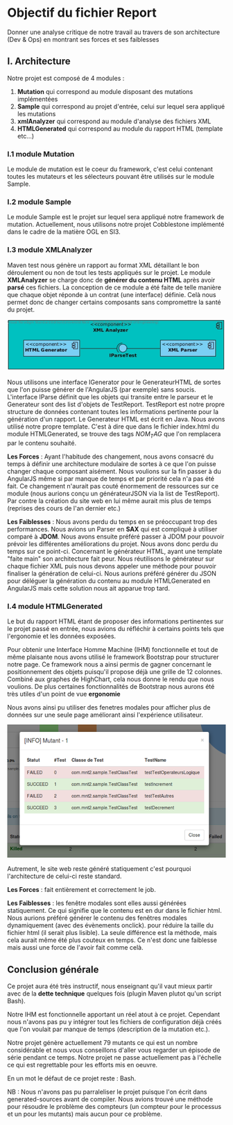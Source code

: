 # Objectif du fichier Report

Donner une analyse critique de notre travail au travers de son architecture (Dev & Ops) en montrant ses forces et ses faiblesses

## I. Architecture

Notre projet est composé de 4 modules :

1. **Mutation** qui correspond au module disposant des mutations implémentées
2. **Sample** qui correspond au projet d'entrée, celui sur lequel sera appliqué les mutations
3. **xmlAnalyzer** qui correspond au module d'analyse des fichiers XML
4. **HTMLGenerated** qui correspond au module du rapport HTML (template etc...)

### I.1 module Mutation

Le module de mutation est le coeur du framework, c'est celui contenant toutes les mutateurs et les sélecteurs pouvant être
utilisés sur le module Sample.


### I.2 module Sample

Le module Sample est le projet sur lequel sera appliqué notre framework de mutation. Actuellement, nous utilisons notre 
projet Cobblestone implémenté dans le cadre de la matière OGL en SI3.

### I.3 module XMLAnalyzer

Maven test nous génère un rapport au format XML détaillant le bon déroulement ou non de tout les tests appliqués sur le projet.
Le module **XMLAnalyzer** se charge donc de **générer du contenu HTML** après avoir **parsé** ces fichiers. La conception de
ce module a été faite de telle manière que chaque objet réponde à un contrat (une interface) définie. Celà nous permet donc
de changer certains composants sans compromettre la santé du projet.

![fenetreModale](./Ressources/images/CompoHTML.jpg)

Nous utilisons une interface IGenerator pour le GenerateurHTML de sortes que l'on puisse générer de l'AngularJS (par exemple)
sans soucis. L'interface IParse définit que les objets qui transite entre le parseur et le Generateur sont des list d'objets
de TestReport. TestReport est notre propre structure de données contenant toutes les informations pertinente pour la génération
d'un rapport. Le Generateur HTML est écrit en Java. Nous avons utilisé notre propre template. C'est à dire que dans le fichier
index.html du module HTMLGenerated, se trouve des tags $NOM_TAG$ que l'on remplacera par le contenu souhaité. 


**Les Forces** : Ayant l'habitude des changement, nous avons consacré du temps à définir une architecture
modulaire de sortes à ce que l'on puisse changer chaque composant aisément. Nous voulions sur la fin passer à du AngularJS même si
par manque de temps et par priorité cela n'a pas été fait. Ce changement n'aurait pas couté énormement de ressources sur ce module (nous aurions
conçu un générateurJSON via la list de TestReport).
Par contre la création du site web en lui même aurait mis plus de temps (reprises des cours de l'an dernier etc.)


**Les Faiblesses** : Nous avons perdu du temps en se préoccupant trop des performances. Nous avions un Parser en **SAX** qui est
compliqué à utiliser comparé à **JDOM**. Nous avons ensuite préféré passer à JDOM pour pouvoir prévoir les différentes améliorations du projet.
Nous avons donc perdu du temps sur ce point-ci. Concernant le générateur HTML, ayant une template "faite main" son architecture fait peur.
Nous réutilisons le générateur sur chaque fichier XML puis nous devons appeler une méthode pour pouvoir finaliser la génération de celui-ci.
Nous aurions préféré générer du JSON pour déléguer la génération du contenu au module HTMLGenerated en AngularJS mais cette
solution nous ait apparue trop tard.

### I.4 module HTMLGenerated

Le but du rapport HTML étant de proposer des informations pertinentes sur le projet passé en entrée, nous avions du
réfléchir à certains points tels que l'ergonomie et les données exposées. 


Pour obtenir une Interface Homme Machine (IHM) fonctionnelle et tout de même plaisante nous avons utilisé le framework
Bootstrap pour structurer notre page. Ce framework nous a ainsi permis de gagner concernant le positionnement des objets
puisqu'il propose déjà une grille de 12 colonnes. Combiné aux graphes de HighChart, cela nous donne le rendu que nous voulions.
De plus certaines fonctionnalités de Bootstrap nous aurons été très utiles d'un point de vue **ergonomie**

Nous avons ainsi pu utiliser des fenetres modales pour afficher plus de données sur une seule page améliorant ainsi
l'expérience utilisateur.

![fenetreModale](./Ressources/images/fenetreModale.png)

Autrement, le site web reste généré statiquement c'est pourquoi l'architecture de celui-ci reste standard.



**Les Forces** : fait entièrement et correctement le job.


**Les Faiblesses** : les fenêtre modales sont elles aussi générées statiquement. Ce qui signifie que le contenu est en dur
dans le fichier html. Nous aurions préféré générer le contenu des fenêtres modales dynamiquement (avec des évènements onclick).
pour réduire la taille du fichier html (il serait plus lisible). La seule différence est la méthode, mais cela aurait même été plus
couteux en temps. Ce n'est donc une faiblesse mais aussi une force de l'avoir fait comme celà.



## Conclusion générale
 
Ce projet aura été très instructif, nous enseignant qu'il vaut mieux partir avec de la **dette technique** quelques fois 
(plugin Maven plutot qu'un script Bash).

Notre IHM est fonctionnelle apportant un réel atout à ce projet. Cependant nous n'avons pas pu y intégrer tout les fichiers
de configuration déjà créés que l'on voulait par manque de temps (description de la mutation etc.).

Notre projet génère actuellement 79 mutants ce qui est un nombre considérable et nous vous conseillons d'aller vous regarder
un épisode de série pendant ce temps. Notre projet ne passe actuellement pas à l'échelle ce qui est regrettable pour les
efforts mis en oeuvre.

En un mot le défaut de ce projet reste : Bash.

NB : Nous n'avons pas pu parraleliser le projet puisque l'on écrit dans generated-sources avant de compiler. Nous avions trouvé
une méthode pour résoudre le problème des compteurs (un compteur pour le processus et un pour les mutants) mais aucun pour ce
problème.